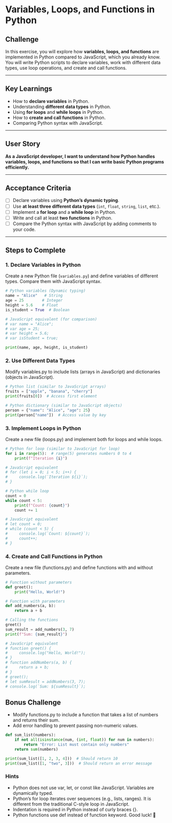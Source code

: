 # Variables, Loops, and Functions in Python

## Challenge

In this exercise, you will explore how **variables, loops, and functions** are implemented in Python compared to JavaScript, which you already know. You will write Python scripts to declare variables, work with different data types, use loop operations, and create and call functions.

---

## Key Learnings

- How to **declare variables** in Python.
- Understanding **different data types** in Python.
- Using **for loops** and **while loops** in Python.
- How to **create and call functions** in Python.
- Comparing Python syntax with JavaScript.

---

## User Story

**As a JavaScript developer, I want to understand how Python handles variables, loops, and functions so that I can write basic Python programs efficiently.**

---

## Acceptance Criteria

- [ ] Declare variables using **Python’s dynamic typing**.
- [ ] Use **at least three different data types** (`int`, `float`, `string`, `list`, etc.).
- [ ] Implement a **for loop** and a **while loop** in Python.
- [ ] Write and call at least **two functions** in Python.
- [ ] Compare the Python syntax with JavaScript by adding comments to your code.

---

## Steps to Complete

### 1. Declare Variables in Python

Create a new Python file (`variables.py`) and define variables of different types. Compare them with JavaScript syntax.

```python
# Python variables (Dynamic typing)
name = "Alice"   # String
age = 25        # Integer
height = 5.6    # Float
is_student = True  # Boolean

# JavaScript equivalent (for comparison)
# var name = "Alice";
# var age = 25;
# var height = 5.6;
# var isStudent = true;

print(name, age, height, is_student)
```

### 2. Use Different Data Types

Modify variables.py to include lists (arrays in JavaScript) and dictionaries (objects in JavaScript).

```python
# Python list (similar to JavaScript arrays)
fruits = ["apple", "banana", "cherry"]
print(fruits[0])  # Access first element

# Python dictionary (similar to JavaScript objects)
person = {"name": "Alice", "age": 25}
print(person["name"])  # Access value by key
```

### 3. Implement Loops in Python

Create a new file (loops.py) and implement both for loops and while loops.

```python
# Python for loop (similar to JavaScript for loop)
for i in range(5):  # range(5) generates numbers 0 to 4
    print(f"Iteration {i}")

# JavaScript equivalent
# for (let i = 0; i < 5; i++) {
#     console.log(`Iteration ${i}`);
# }

# Python while loop
count = 0
while count < 5:
    print(f"Count: {count}")
    count += 1

# JavaScript equivalent
# let count = 0;
# while (count < 5) {
#     console.log(`Count: ${count}`);
#     count++;
# }
```

### 4. Create and Call Functions in Python

Create a new file (functions.py) and define functions with and without parameters.

```python
# Function without parameters
def greet():
    print("Hello, World!")

# Function with parameters
def add_numbers(a, b):
    return a + b

# Calling the functions
greet()
sum_result = add_numbers(3, 7)
print(f"Sum: {sum_result}")

# JavaScript equivalent
# function greet() {
#     console.log("Hello, World!");
# }
# function addNumbers(a, b) {
#     return a + b;
# }
# greet();
# let sumResult = addNumbers(3, 7);
# console.log(`Sum: ${sumResult}`);
```

## Bonus Challenge

- Modify functions.py to include a function that takes a list of numbers and returns their sum.
- Add error handling to prevent passing non-numeric values.

```python
def sum_list(numbers):
    if not all(isinstance(num, (int, float)) for num in numbers):
        return "Error: List must contain only numbers"
    return sum(numbers)

print(sum_list([1, 2, 3, 4]))  # Should return 10
print(sum_list([1, "two", 3]))  # Should return an error message
```

### Hints

- Python does not use var, let, or const like JavaScript. Variables are dynamically typed.
- Python’s for loop iterates over sequences (e.g., lists, ranges). It is different from the traditional C-style loop in JavaScript.
- Indentation is required in Python instead of curly braces {}.
- Python functions use def instead of function keyword.
  Good luck! 🐍
